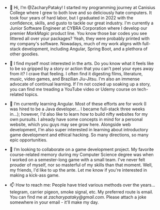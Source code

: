 - 👋 Hi, I’m @ZacharyPataky!  I started my programming journey at Canisius College where I grew to both love and so deliciously hate computers.  It took four years of hard labor, but I graduated in 2022 with the confidence, skills, and gusto to tackle our great industry.  I'm currently a Junior Software Engineer at CYBRA Corporation where I develop our premier _MarkMagic_ product line.  You know those bar codes you see littered all over your packages?  Yeah, they were probably printed with my company's software.  Nowadays, much of my work aligns with full-stack development, including Angular, Spring Boot, and a plethora of other goodies.

- 👀 I find myself most interested in the arts.  Do you know what it feels like to be so gripped by a story or action that you can't peel your eyes away from it?  I crave that feeling.  I often find it digesting films, literature, music, video games, and Brazilian Jiu-Jitsu.  I'm also an immense advocate of continual learning.  If I'm not cozied up soaking up a story, you can find me treading a YouTube video or Udemy course on tech-related topics.

- 🌱 I’m currently learning Angular.  Most of these efforts are for work (I was hired to be a Java developer... I became full-stack three weeks in...); however, I'd also like to learn how to build nifty websites for my own pursuits.  I already have some concepts in mind for a personal website, which you guys may see grow here.  Alongside web development, I'm also super interested in learning about introductory game development and ethical hacking.  So many directions, so many epic opportunities.

- 💞️ I’m looking to collaborate on a game development project.  My favorite course-related memory during my Computer Science degree was when I worked on a semester-long game with a small team.  I've never felt prouder of myself, nor so masterful of my skills than that moment.  Well, my friends, I'd like to up the ante.  Let me know if you're interested in making a kick-ass game.

- 📫 How to reach me: People have tried various methods over the years... telegram, carrier pigeon, smoke signal, etc.  My preferred route is email.  You can find me at _zacharypataky@gmail.com_.  Please attach a joke somewhere in your email - it'll make my day.

<!---
ZacharyPataky/ZacharyPataky is a ✨ special ✨ repository because its `README.md` (this file) appears on your GitHub profile.
You can click the Preview link to take a look at your changes.
--->
